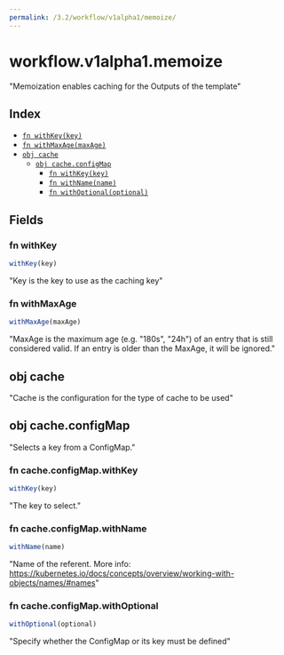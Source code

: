 ```yaml
---
permalink: /3.2/workflow/v1alpha1/memoize/
---
```


# workflow.v1alpha1.memoize

"Memoization enables caching for the Outputs of the template"

## Index

* [`fn withKey(key)`](#fn-withkey)
* [`fn withMaxAge(maxAge)`](#fn-withmaxage)
* [`obj cache`](#obj-cache)
  * [`obj cache.configMap`](#obj-cacheconfigmap)
    * [`fn withKey(key)`](#fn-cacheconfigmapwithkey)
    * [`fn withName(name)`](#fn-cacheconfigmapwithname)
    * [`fn withOptional(optional)`](#fn-cacheconfigmapwithoptional)

## Fields

### fn withKey

```ts
withKey(key)
```

"Key is the key to use as the caching key"

### fn withMaxAge

```ts
withMaxAge(maxAge)
```

"MaxAge is the maximum age (e.g. \"180s\", \"24h\") of an entry that is still considered valid. If an entry is older than the MaxAge, it will be ignored."

## obj cache

"Cache is the configuration for the type of cache to be used"

## obj cache.configMap

"Selects a key from a ConfigMap."

### fn cache.configMap.withKey

```ts
withKey(key)
```

"The key to select."

### fn cache.configMap.withName

```ts
withName(name)
```

"Name of the referent. More info: https://kubernetes.io/docs/concepts/overview/working-with-objects/names/#names"

### fn cache.configMap.withOptional

```ts
withOptional(optional)
```

"Specify whether the ConfigMap or its key must be defined"